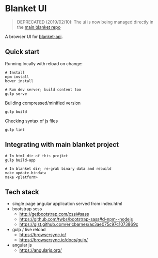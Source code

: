 # Blanket UI

> DEPRECATED (2019/02/10): The ui is now being managed directly in the [main blanket repo](https://github.com/turtlemonvh/blanket)

A browser UI for [blanket-api](https://github.com/turtlemonvh/blanket-api).

## Quick start

Running locally with reload on change:

    # Install
    npm install
    bower install

    # Run dev server; build content too
    gulp serve

Building compressed/minified version

    gulp build

Checking syntax of js files

    gulp lint

## Integrating with main blanket project

    # In html dir of this projkct
    gulp build-app

    # In blanket dir; re-grab binary data and rebuild
    make update-bindata
    make <platform>

## Tech stack

* single page angular application served from index.html
* bootstrap scss
    * http://getbootstrap.com/css/#sass
    * https://github.com/twbs/bootstrap-sass#d-npm--nodejs
    * https://gist.github.com/ericbarnes/ac3ae075c97c1073869c
* gulp / live reload
    * https://browsersync.io/
    * https://browsersync.io/docs/gulp/
* angular js
    * https://angularjs.org/
